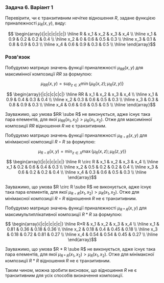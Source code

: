 ### Задача 6. Варіант 1 

Перевірити, чи є транзитивним нечітке відношення $R$, задане функцією приналежності $\mu_R (x, y)$, виду:

$$ \begin{array}{|c|c|c|c|c|} \hline
R & x_1 & x_2 & x_3 & x_4 \\ \hline
x_1 & 0.9 & 0.2 & 0.2 & 0.4 \\ \hline
x_2 & 0 & 0.6 & 0.5 & 0.3 \\ \hline
x_3 & 0.1 & 0.8 & 0.9 & 0.3 \\ \hline
x_4 & 0.6 & 0.9 & 0.3 & 0.5 \\ \hline
\end{array}$$

### Розв'язок

Побудуємо матрицю значень функції приналежності $\mu_{RR} (x, y)$ для  максимінної композиції $RR$ за формулою:

$$ \mu_{RR} (x, y) = \sup_{z \in X} \min \{ \mu_R(x,z); \mu_R(z,y) \} $$

$$ \begin{array}{|c|c|c|c|c|} \hline
RR & x_1 & x_2 & x_3 & x_4 \\ \hline
x_1 & 0.9 & 0.4 & 0.3 & 0.4 \\ \hline
x_2 & 0.3 & 0.6 & 0.5 & 0.3 \\ \hline
x_3 & 0.3 & 0.8 & 0.9 & 0.3 \\ \hline
x_4 & 0.6 & 0.6 & 0.5 & 0.5 \\ \hline
\end{array}$$

Зауважимо, що умова $RR \sube R$ не виконується, адже існує така пара елементів, для якої $\mu_{RR}(x_1, x_2) > \mu_R(x_1, x_2)$. Отже для максимінної композиції $RR$ відношення $R$ не є транзитивним.

Побудуємо матрицю значень функції приналежності $\mu_{R\circ R} (x, y)$ для  мінімаксної композиції $R \circ R$ за формулою:

$$ \mu_{R \circ R} (x, y) = \min_{z \in X} \max \{ \mu_R(x,z); \mu_R(z,y) \} $$

$$ \begin{array}{|c|c|c|c|c|} \hline
R \circ R & x_1 & x_2 & x_3 & x_4 \\ \hline
x_1 & 0.2 & 0.6 & 0.4 & 0.3 \\ \hline
x_2 & 0.5 & 0.2 & 0.2 & 0.4 \\ \hline
x_3 & 0.6 & 0.2 & 0.2 & 0.4 \\ \hline
x_4 & 0.3 & 0.6 & 0.5 & 0.3 \\ \hline
\end{array}$$

Зауважимо, що умова $R \circ R \sube R$ не виконується, адже існує така пара елементів, для якої $\mu_{R \circ R}(x_1, x_2) > \mu_R(x_1, x_2)$. Отже для мінімаксної композиції $R \circ R$ відношення $R$ не є транзитивним.

Побудуємо матрицю значень функції приналежності $\mu_{R* R} (x, y)$ для  максимультиплікативної композиції $R * R$ за формулою:


$$ \begin{array}{|c|c|c|c|c|} \hline
R*R & x_1 & x_2 & x_3 & x_4 \\ \hline
x_1 & 0.81 & 0.36 & 0.18 & 0.36 \\ \hline
x_2 & 0.18 & 0.4 & 0.45 & 0.18 \\ \hline
x_3 & 0.18 & 0.72 & 0.81 & 0.27 \\ \hline
x_4 & 0.54 & 0.54 & 0.45 & 0.27 \\ \hline
\end{array}$$

Зауважимо, що умова $R * R \sube R$ не виконується, адже існує така пара елементів, для якої $\mu_{R * R}(x_1, x_2) > \mu_R(x_1, x_2)$. Отже для мінімаксної композиції $R * R$ відношення $R$ не є транзитивним.

Таким чином, можна зробити висновок, що відношення $R$ не є транзитивним для усіх способів визначення композиції.
